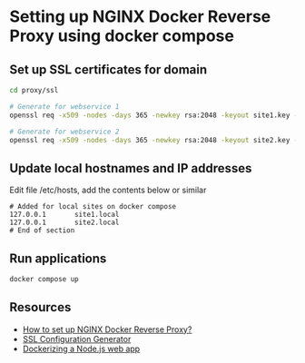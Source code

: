 # Setting up NGINX Docker Reverse Proxy using docker compose

## Set up SSL certificates for domain

```bash
cd proxy/ssl

# Generate for webservice 1
openssl req -x509 -nodes -days 365 -newkey rsa:2048 -keyout site1.key -out site1.crt

# Generate for webservice 2
openssl req -x509 -nodes -days 365 -newkey rsa:2048 -keyout site2.key -out site2.crt
```

## Update local hostnames and IP addresses

Edit file /etc/hosts, add the contents below or similar

```
# Added for local sites on docker compose
127.0.0.1       site1.local
127.0.0.1       site2.local
# End of section
```

## Run applications

```bash
docker compose up
```

## Resources

- [How to set up NGINX Docker Reverse Proxy?](https://dev.to/sukhbirsekhon/what-is-docker-reverse-proxy-45mm)
- [SSL Configuration Generator](https://ssl-config.mozilla.org/#server=nginx)
- [Dockerizing a Node.js web app](https://nodejs.org/en/docs/guides/nodejs-docker-webapp/)